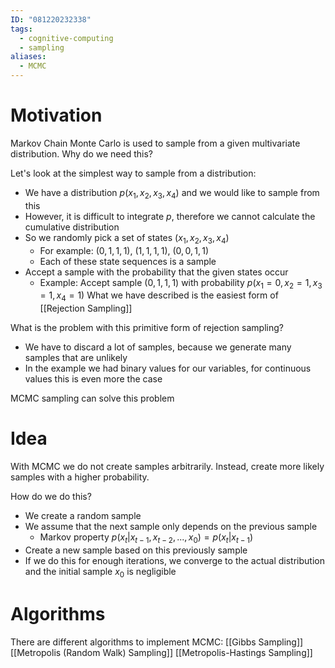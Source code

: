 ```yaml
---
ID: "081220232338"
tags:
  - cognitive-computing
  - sampling
aliases:
  - MCMC
---
```

# Motivation
Markov Chain Monte Carlo is used to sample from a given multivariate distribution.
Why do we need this?

Let's look at the simplest way to sample from a distribution:
- We have a distribution $p(x_1, x_2, x_3, x_4)$ and we would like to sample from this
- However, it is difficult to integrate $p$, therefore we cannot calculate the cumulative distribution
- So we randomly pick a set of states $(x_1, x_2, x_3, x_4)$
	- For example: $(0, 1, 1, 1)$, $(1, 1, 1, 1)$, $(0, 0, 1, 1)$
	- Each of these state sequences is a sample
- Accept a sample with the probability that the given states occur
	- Example: Accept sample $(0, 1, 1, 1)$ with probability $p(x_1=0, x_2=1, x_3=1, x_4=1)$
What we have described is the easiest form of [[Rejection Sampling]]

What is the problem with this primitive form of rejection sampling?
- We have to discard a lot of samples, because we generate many samples that are unlikely
- In the example we had binary values for our variables, for continuous values this is even more the case

MCMC sampling can solve this problem
# Idea
With MCMC we do not create samples arbitrarily. Instead, create more likely samples with a higher probability.

How do we do this?
- We create a random sample
- We assume that the next sample only depends on the previous sample
	- Markov property $p(x_t|x_{t-1}, x_{t-2},... ,x_0) = p(x_t|x_{t-1})$
- Create a new sample based on this previously sample
- If we do this for enough iterations, we converge to the actual distribution and the initial sample $x_0$ is negligible
# Algorithms
There are different algorithms to implement MCMC:
[[Gibbs Sampling]]
[[Metropolis (Random Walk) Sampling]]
[[Metropolis-Hastings Sampling]]